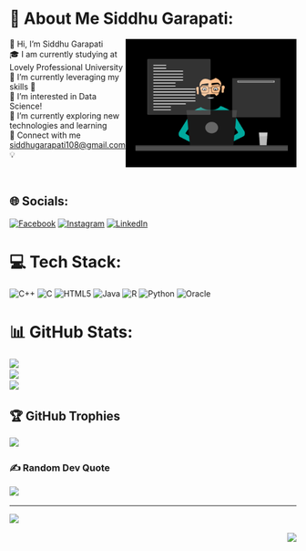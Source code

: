 # 💫 About Me Siddhu Garapati:
<img align="right" alt="Coding" width="300" src="https://raw.githubusercontent.com/DeveshYadav13/DeveshYadav13/master/Resources/Developer.gif">

👋 Hi, I’m Siddhu Garapati<br>
🎓 I am currently studying at Lovely Professional University<br>
👀 I’m currently leveraging my skills 🐣<br>
👀 I’m interested in Data Science!<br>
🌱 I’m currently exploring new technologies and learning<br>
💬 Connect with me siddhugarapati108@gmail.com 💡<br>

<br clear="right"/>


## 🌐 Socials:
[![Facebook](https://img.shields.io/badge/Facebook-%231877F2.svg?logo=Facebook&logoColor=white)](https://facebook.com/Siddhugarapati) [![Instagram](https://img.shields.io/badge/Instagram-%23E4405F.svg?logo=Instagram&logoColor=white)](https://instagram.com/https://www.instagram.com/siddhu_garapati) [![LinkedIn](https://img.shields.io/badge/LinkedIn-%230077B5.svg?logo=linkedin&logoColor=white)](https://linkedin.com/in/https://www.linkedin.com/in/siddhu-garapati/) 

# 💻 Tech Stack:
![C++](https://img.shields.io/badge/c++-%2300599C.svg?style=for-the-badge&logo=c%2B%2B&logoColor=white) ![C](https://img.shields.io/badge/c-%2300599C.svg?style=for-the-badge&logo=c&logoColor=white) ![HTML5](https://img.shields.io/badge/html5-%23E34F26.svg?style=for-the-badge&logo=html5&logoColor=white) ![Java](https://img.shields.io/badge/java-%23ED8B00.svg?style=for-the-badge&logo=openjdk&logoColor=white) ![R](https://img.shields.io/badge/r-%23276DC3.svg?style=for-the-badge&logo=r&logoColor=white) ![Python](https://img.shields.io/badge/python-3670A0?style=for-the-badge&logo=python&logoColor=ffdd54) ![Oracle](https://img.shields.io/badge/Oracle-F80000?style=for-the-badge&logo=oracle&logoColor=white)
# 📊 GitHub Stats:
![](https://github-readme-stats.vercel.app/api?username=Garapatiphaneendrasiddhu&theme=dark&hide_border=false&include_all_commits=false&count_private=false)<br/>
![](https://github-readme-streak-stats.herokuapp.com/?user=Garapatiphaneendrasiddhu&theme=dark&hide_border=false)<br/>
![](https://github-readme-stats.vercel.app/api/top-langs/?username=Garapatiphaneendrasiddhu&theme=dark&hide_border=false&include_all_commits=false&count_private=false&layout=compact)

## 🏆 GitHub Trophies
![](https://github-profile-trophy.vercel.app/?username=Garapatiphaneendrasiddhu&theme=radical&no-frame=false&no-bg=true&margin-w=4)

### ✍️ Random Dev Quote
![](https://quotes-github-readme.vercel.app/api?type=horizontal&theme=radical)

---
[![](https://visitcount.itsvg.in/api?id=Garapatiphaneendrasiddhu&icon=4&color=0)](https://visitcount.itsvg.in)


<img align="right" src="https://camo.githubusercontent.com/4c3fd71b359cd5dfadc21247cde8f16ecbe5d41db8ac79ef28e3091ab02a8bef/68747470733a2f2f6d69722d73332d63646e2d63662e626568616e63652e6e65742f70726f6a6563745f6d6f64756c65732f6d61785f313230302f3831626234623136353638343031392e363430623630333864313333652e676966">
<!-- Proudly created with GPRM ( https://gprm.itsvg.in ) -->

